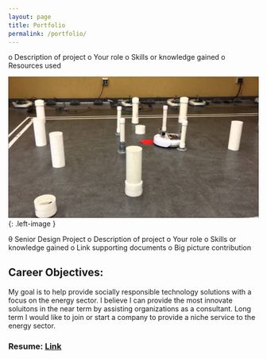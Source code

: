 ```yaml
---
layout: page
title: Portfolio
permalink: /portfolio/
---
```


o	Description of project
o	Your role
o	Skills or knowledge gained
o	Resources used

![alt text](https://raw.githubusercontent.com/bgeils/bgeils.github.io/master/images/marsrover.jpg){: .left-image }


θ	Senior Design Project
o	Description of project
o	Your role
o	Skills or knowledge gained
o	Link supporting documents
o	Big picture contribution


## Career Objectives: 

My goal is to help provide socially responsible technology solutions with a focus on the energy sector. I believe I can provide the most innovate soluitons in the near term by assisting organizations as a consultant. Long term I would like to join or start a company to provide a niche service to the energy sector.

### Resume: [Link](https://raw.githubusercontent.com/bgeils/bgeils.github.io/master/images/BrendonGeilsResume.pdf)